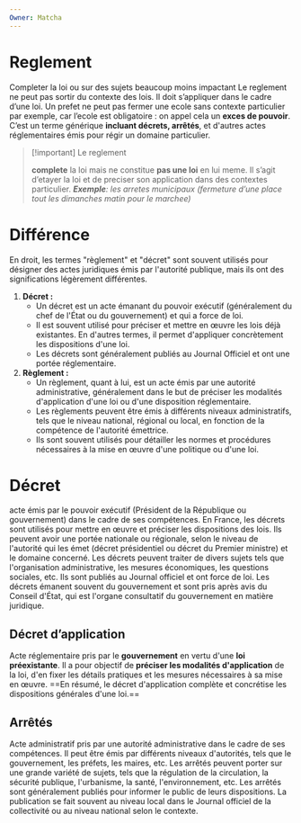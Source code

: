 ```yaml
---
Owner: Matcha
---
```

  
# Reglement
Completer la loi ou sur des sujets beaucoup moins impactant
Le reglement ne peut pas sortir du contexte des lois. Il doit s’appliquer dans le cadre d’une loi. Un prefet ne peut pas fermer une ecole sans contexte particulier par exemple, car l’ecole est obligatoire : on appel cela un **exces de pouvoir**.
C’est un terme générique **incluant décrets, arrêtés**, et d'autres actes réglementaires émis pour régir un domaine particulier.

> [!important] Le reglement
> 
> **complete** la loi mais ne constitue **pas une loi** en lui meme. Il s’agit d’etayer la loi et de preciser son application dans des contextes particulier.
_**Exemple**: les arretes municipaux (fermeture d’une place tout les dimanches matin pour le marchee)_
# Différence
  
En droit, les termes "règlement" et "décret" sont souvent utilisés pour désigner des actes juridiques émis par l'autorité publique, mais ils ont des significations légèrement différentes.
1. **Décret :**
    - Un décret est un acte émanant du pouvoir exécutif (généralement du chef de l'État ou du gouvernement) et qui a force de loi.
    - Il est souvent utilisé pour préciser et mettre en œuvre les lois déjà existantes. En d'autres termes, il permet d'appliquer concrètement les dispositions d'une loi.
    - Les décrets sont généralement publiés au Journal Officiel et ont une portée réglementaire.
2. **Règlement :**
    - Un règlement, quant à lui, est un acte émis par une autorité administrative, généralement dans le but de préciser les modalités d'application d'une loi ou d'une disposition réglementaire.
    - Les règlements peuvent être émis à différents niveaux administratifs, tels que le niveau national, régional ou local, en fonction de la compétence de l'autorité émettrice.
    - Ils sont souvent utilisés pour détailler les normes et procédures nécessaires à la mise en œuvre d'une politique ou d'une loi.
# Décret
acte émis par le pouvoir exécutif (Président de la République ou gouvernement) dans le cadre de ses compétences. En France, les décrets sont utilisés pour mettre en œuvre et préciser les dispositions des lois. Ils peuvent avoir une portée nationale ou régionale, selon le niveau de l'autorité qui les émet (décret présidentiel ou décret du Premier ministre) et le domaine concerné.
Les décrets peuvent traiter de divers sujets tels que l'organisation administrative, les mesures économiques, les questions sociales, etc. Ils sont publiés au Journal officiel et ont force de loi. Les décrets émanent souvent du gouvernement et sont pris après avis du Conseil d'État, qui est l'organe consultatif du gouvernement en matière juridique.
## Décret d’application
Acte réglementaire pris par le **gouvernement** en vertu d'une **loi préexistante**. Il a pour objectif de **préciser les modalités d'application** de la loi, d'en fixer les détails pratiques et les mesures nécessaires à sa mise en œuvre. ==En résumé, le décret d'application complète et concrétise les dispositions générales d'une loi.==
## Arrêtés
Acte administratif pris par une autorité administrative dans le cadre de ses compétences. Il peut être émis par différents niveaux d'autorités, tels que le gouvernement, les préfets, les maires, etc.
Les arrêtés peuvent porter sur une grande variété de sujets, tels que la régulation de la circulation, la sécurité publique, l'urbanisme, la santé, l'environnement, etc.
Les arrêtés sont généralement publiés pour informer le public de leurs dispositions. La publication se fait souvent au niveau local dans le Journal officiel de la collectivité ou au niveau national selon le contexte.